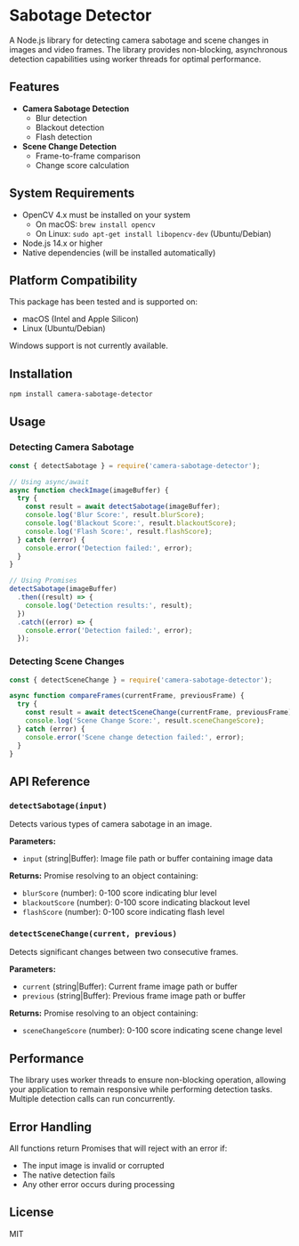 # Sabotage Detector

A Node.js library for detecting camera sabotage and scene changes in images and video frames. The library provides non-blocking, asynchronous detection capabilities using worker threads for optimal performance.

## Features

- **Camera Sabotage Detection**
  - Blur detection
  - Blackout detection
  - Flash detection
- **Scene Change Detection**
  - Frame-to-frame comparison
  - Change score calculation

## System Requirements

- OpenCV 4.x must be installed on your system
  - On macOS: `brew install opencv`
  - On Linux: `sudo apt-get install libopencv-dev` (Ubuntu/Debian)
- Node.js 14.x or higher
- Native dependencies (will be installed automatically)

## Platform Compatibility

This package has been tested and is supported on:

- macOS (Intel and Apple Silicon)
- Linux (Ubuntu/Debian)

Windows support is not currently available.

## Installation

```bash
npm install camera-sabotage-detector
```

## Usage

### Detecting Camera Sabotage

```javascript
const { detectSabotage } = require('camera-sabotage-detector');

// Using async/await
async function checkImage(imageBuffer) {
  try {
    const result = await detectSabotage(imageBuffer);
    console.log('Blur Score:', result.blurScore);
    console.log('Blackout Score:', result.blackoutScore);
    console.log('Flash Score:', result.flashScore);
  } catch (error) {
    console.error('Detection failed:', error);
  }
}

// Using Promises
detectSabotage(imageBuffer)
  .then((result) => {
    console.log('Detection results:', result);
  })
  .catch((error) => {
    console.error('Detection failed:', error);
  });
```

### Detecting Scene Changes

```javascript
const { detectSceneChange } = require('camera-sabotage-detector');

async function compareFrames(currentFrame, previousFrame) {
  try {
    const result = await detectSceneChange(currentFrame, previousFrame);
    console.log('Scene Change Score:', result.sceneChangeScore);
  } catch (error) {
    console.error('Scene change detection failed:', error);
  }
}
```

## API Reference

### `detectSabotage(input)`

Detects various types of camera sabotage in an image.

**Parameters:**

- `input` (string|Buffer): Image file path or buffer containing image data

**Returns:**
Promise resolving to an object containing:

- `blurScore` (number): 0-100 score indicating blur level
- `blackoutScore` (number): 0-100 score indicating blackout level
- `flashScore` (number): 0-100 score indicating flash level

### `detectSceneChange(current, previous)`

Detects significant changes between two consecutive frames.

**Parameters:**

- `current` (string|Buffer): Current frame image path or buffer
- `previous` (string|Buffer): Previous frame image path or buffer

**Returns:**
Promise resolving to an object containing:

- `sceneChangeScore` (number): 0-100 score indicating scene change level

## Performance

The library uses worker threads to ensure non-blocking operation, allowing your application to remain responsive while performing detection tasks. Multiple detection calls can run concurrently.

## Error Handling

All functions return Promises that will reject with an error if:

- The input image is invalid or corrupted
- The native detection fails
- Any other error occurs during processing

## License

MIT
